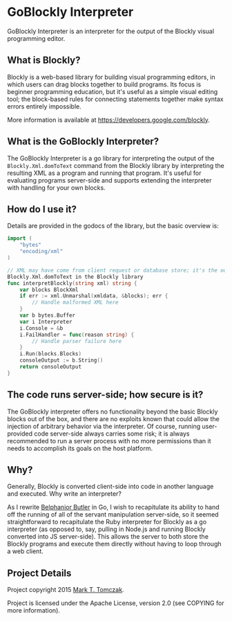 GoBlockly Interpreter
=====================

GoBlockly Interpreter is an interpreter for the output of the Blockly visual programming editor.

What is Blockly?
----------------

Blockly is a web-based library for building visual programming editors, in which
users can drag blocks together to build programs. Its focus is beginner
programming education, but it's useful as a simple visual editing tool; the
block-based rules for connecting statements together make syntax errors entirely impossible.

More information is available at https://developers.google.com/blockly.

What is the GoBlockly Interpreter?
----------------------------------

The GoBlockly Interpreter is a go library for interpreting the output of the
`Blockly.Xml.domToText` command from the Blockly library by interpreting the
resulting XML as a program and running that program. It's useful for evaluating
programs server-side and supports extending the interpreter with handling for
your own blocks.

How do I use it?
----------------

Details are provided in the godocs of the library, but the basic overview is:

```go
import (
	"bytes"
	"encoding/xml"
)

// XML may have come from client request or database store; it's the output of
Blockly.Xml.domToText in the Blockly library
func interpretBlockly(string xml) string {
	var blocks BlockXml
	if err := xml.Unmarshal(xmldata, &blocks); err {
		// Handle malformed XML here
	}
	var b bytes.Buffer
	var i Interpreter
	i.Console = &b
	i.FailHandler = func(reason string) {
		// Handle parser failure here
	}
	i.Run(blocks.Blocks)
	consoleOutput := b.String()
	return consoleOutput
}
```

The code runs server-side; how secure is it?
--------------------------------------------

The GoBlockly interpreter offers no functionality beyond the basic Blockly
blocks out of the box, and there are no exploits known that could allow the
injection of arbitrary behavior via the interpreter. Of course, running
user-provided code server-side always carries some risk; it is always
recommended to run a server process with no more permissions than it needs to
accomplish its goals on the host platform.

Why?
----

Generally, Blockly is converted client-side into code in another language and
executed. Why write an interpreter?

As I rewrite [Belphanior Butler](https://github.com/fixermark/belphanior-butler)
in Go, I wish to recapitulate its ability to hand off the running of all of the
servant manipulation server-side, so it seemed straightforward to recapitulate
the Ruby interpreter for Blockly as a go interpreter (as opposed to, say,
pulling in Node.js and running Blockly converted into JS server-side). This
allows the server to both store the Blockly programs and execute them directly
without having to loop through a web client.

Project Details
---------------

Project copyright 2015 [Mark T. Tomczak](mailto:fixermark@gmail.com).

Project is licensed under the Apache License, version 2.0 (see COPYING for more
information).


